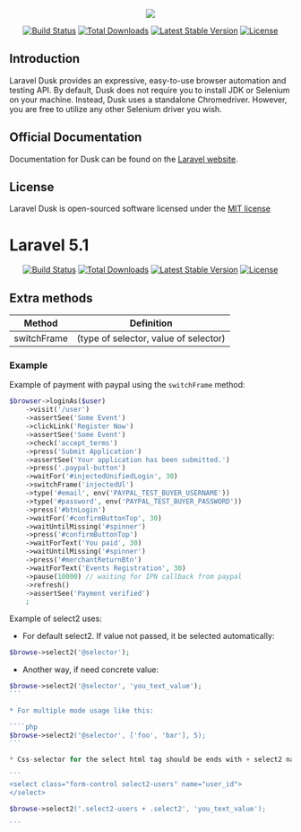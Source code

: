 <p align="center"><img src="https://laravel.com/assets/img/components/logo-dusk.svg"></p>

<p align="center">
<a href="https://travis-ci.org/laravel/dusk"><img src="https://travis-ci.org/laravel/dusk.svg" alt="Build Status"></a>
<a href="https://packagist.org/packages/laravel/dusk"><img src="https://poser.pugx.org/laravel/dusk/d/total.svg" alt="Total Downloads"></a>
<a href="https://packagist.org/packages/laravel/dusk"><img src="https://poser.pugx.org/laravel/dusk/v/stable.svg" alt="Latest Stable Version"></a>
<a href="https://packagist.org/packages/laravel/dusk"><img src="https://poser.pugx.org/laravel/dusk/license.svg" alt="License"></a>
</p>

## Introduction

Laravel Dusk provides an expressive, easy-to-use browser automation and testing API. By default, Dusk does not require you to install JDK or Selenium on your machine. Instead, Dusk uses a standalone Chromedriver. However, you are free to utilize any other Selenium driver you wish.

## Official Documentation

Documentation for Dusk can be found on the [Laravel website](https://laravel.com/docs/master/dusk).

## License

Laravel Dusk is open-sourced software licensed under the [MIT license](http://opensource.org/licenses/MIT)

# Laravel 5.1

<p align="center">
<a href="https://travis-ci.org/JoseVte/laravel-dusk-5.1"><img src="https://travis-ci.org/JoseVte/laravel-dusk-5.1.svg" alt="Build Status"></a>
<a href="https://packagist.org/packages/josrom/laravel-dusk-5.1"><img src="https://poser.pugx.org/josrom/laravel-dusk-5.1/d/total.svg" alt="Total Downloads"></a>
<a href="https://packagist.org/packages/josrom/laravel-dusk-5.1"><img src="https://poser.pugx.org/josrom/laravel-dusk-5.1/v/stable.svg" alt="Latest Stable Version"></a>
<a href="https://packagist.org/packages/josrom/laravel-dusk-5.1"><img src="https://poser.pugx.org/josrom/laravel-dusk-5.1/license.svg" alt="License"></a>
</p>

## Extra methods

| Method | Definition |
| ------ | ---------- |
| switchFrame | (type of selector, value of selector) |

### Example

Example of payment with paypal using the `switchFrame` method:

```php
$browser->loginAs($user)
    ->visit('/user')
    ->assertSee('Some Event')
    ->clickLink('Register Now')
    ->assertSee('Some Event')
    ->check('accept_terms')
    ->press('Submit Application')
    ->assertSee('Your application has been submitted.')
    ->press('.paypal-button')
    ->waitFor('#injectedUnifiedLogin', 30)
    ->switchFrame('injectedUl')
    ->type('#email', env('PAYPAL_TEST_BUYER_USERNAME'))
    ->type('#password', env('PAYPAL_TEST_BUYER_PASSWORD'))
    ->press('#btnLogin')
    ->waitFor('#confirmButtonTop', 30)
    ->waitUntilMissing('#spinner')
    ->press('#confirmButtonTop')
    ->waitForText('You paid', 30)
    ->waitUntilMissing('#spinner')
    ->press('#merchantReturnBtn')
    ->waitForText('Events Registration', 30)
    ->pause(10000) // waiting for IPN callback from paypal
    ->refresh()
    ->assertSee('Payment verified')
    ;

```

Example of select2 uses:

* For default select2. If value not passed, it be selected automatically:

```php
$browse->select2('@selector');
```

* Another way, if need concrete value:

````php
$browse->select2('@selector', 'you_text_value');
```

* For multiple mode usage like this:

````php
$browse->select2('@selector', ['foo', 'bar'], 5);
```

* Css-selector for the select html tag should be ends with + select2 name:

```
<select class="form-control select2-users" name="user_id">
</select>

$browse->select2('.select2-users + .select2', 'you_text_value');

```